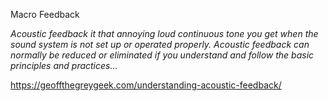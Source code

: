 
Macro Feedback

*Acoustic feedback it that annoying loud continuous tone you get when the sound system is not set up or operated properly. Acoustic feedback can normally be reduced or eliminated if you understand and follow the basic principles and practices...*

https://geoffthegreygeek.com/understanding-acoustic-feedback/
